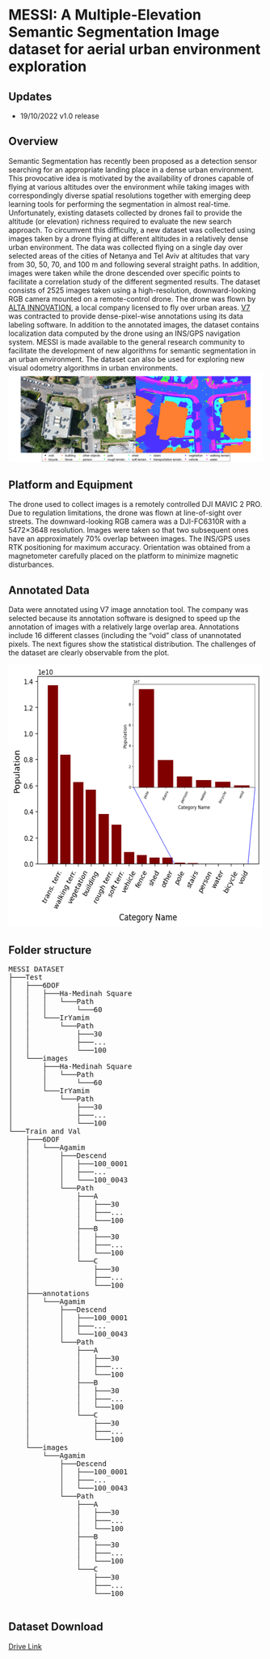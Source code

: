 <h1> MESSI: A Multiple-Elevation Semantic Segmentation Image dataset for aerial urban environment exploration
  
## Updates
* 19/10/2022 v1.0 release
  
## Overview
  Semantic Segmentation has recently been proposed as a detection sensor searching for an appropriate landing place in a dense urban environment. This provocative idea is motivated by the availability of drones capable of flying at various altitudes over the environment while taking images with correspondingly diverse spatial resolutions together with emerging deep learning tools for performing the segmentation in almost real-time. Unfortunately, existing datasets collected by drones fail to provide the altitude (or elevation) richness required to evaluate the new search approach.
To circumvent this difficulty, a new dataset was collected using images taken by a drone flying at different altitudes in a relatively dense urban environment. The data was collected flying on a single day over selected areas of the cities of Netanya and Tel Aviv at altitudes that vary from 30, 50, 70, and 100 m and following several straight paths. In addition, images were taken while the drone descended over specific points to facilitate a correlation study of the different segmented results. The dataset consists of 2525 images taken using a high-resolution, downward-looking RGB camera mounted on a remote-control drone. The drone was flown by [ALTA INNOVATION](https://alta.team/), a local company licensed to fly over urban areas. [V7](https://www.v7labs.com/) was contracted to provide dense-pixel-wise annotations using its data labeling software. In addition to the annotated images, the dataset contains localization data computed by the drone using an INS/GPS navigation system.
MESSI is made available to the general research community to facilitate the development of new algorithms for semantic segmentation in an urban environment. The dataset can also be used for exploring new visual odometry algorithms in urban environments.
![Org GT montage](./images/montage2.png)
## Platform and Equipment
  The drone used to collect images is a remotely controlled DJI MAVIC 2 PRO. Due to regulation limitations, the drone was flown at line-of-sight over streets.
The downward-looking RGB camera was a DJI-FC6310R with a 5472×3648 resolution. Images were taken so that two subsequent ones have an approximately 70% overlap between images. The INS/GPS uses RTK positioning for maximum accuracy. Orientation was obtained from a magnetometer carefully placed on the platform to minimize magnetic disturbances.
  
 ## Annotated Data
  
  Data were annotated using V7 image annotation tool. The company was selected because its annotation software is designed to speed up the annotation of images with a relatively large overlap area. Annotations include 16 different classes (including the “void” class of unannotated pixels. The next figures show the statistical distribution. The challenges of the dataset are clearly observable from the plot.
 
  <p align="center">
    <img src="images/class_hist_both.png" alt="Class Population Histogram" height="519px" width="571px">
    
    
  <!--  Class Population Histogram | -->
  <!--  :-------------------------:| -->
  <!--  ![class population histogram](./images/class_hist_both.png) |
 
  
   
 <!--  (Original Image             |  Ground Truth Annotation) -->
<!--  (:-------------------------:|:-------------------------:) -->
<!--  (![original image](./images/HYPERLAPSE_0289_img.JPG)  |  ![GT image](./images/HYPERLAPSE_0289_GT.png)) -->
  
 ## Folder structure
  
  <pre>
MESSI DATASET
├───Test
│   ├───6DOF
│   │   ├───Ha-Medinah Square
│   │   │   └───Path
│   │   │       └───60
│   │   └───IrYamim
│   │       └───Path
│   │           ├───30
│   │           ├───...
│   │           └───100
│   └───images
│       ├───Ha-Medinah Square
│       │   └───Path
│       │       └───60
│       └───IrYamim
│           └───Path
│               ├───30
│               ├───...
│               └───100
└───Train and Val
    ├───6DOF
    │   └───Agamim
    │       ├───Descend
    │       │   ├───100_0001
    │       │   ├───...
    │       │   └───100_0043
    │       └───Path
    │           ├───A
    │           │   ├───30
    │           │   ├───...
    │           │   └───100
    │           ├───B
    │           │   ├───30
    │           │   ├───...
    │           │   └───100
    │           └───C
    │               ├───30
    │               ├───...
    │               └───100
    ├───annotations
    │   └───Agamim
    │       ├───Descend
    │       │   ├───100_0001
    │       │   ├───...
    │       │   └───100_0043
    │       └───Path
    │           ├───A
    │           │   ├───30
    │           │   ├───...
    │           │   └───100
    │           ├───B
    │           │   ├───30
    │           │   ├───...
    │           │   └───100
    │           └───C
    │               ├───30
    │               ├───...
    │               └───100
    └───images
        └───Agamim
            ├───Descend
            │   ├───100_0001
            │   ├───...
            │   └───100_0043
            └───Path
                ├───A
                │   ├───30
                │   ├───...
                │   └───100
                ├───B
                │   ├───30
                │   ├───...
                │   └───100
                └───C
                    ├───30
                    ├───...
                    └───100
  </pre>

 ## Dataset Download
[Drive Link](https://drive.google.com/drive/folders/1KKKE3QRbXDS-oTKi5N_MKlK2Eid_zKFd?usp=sharing)
